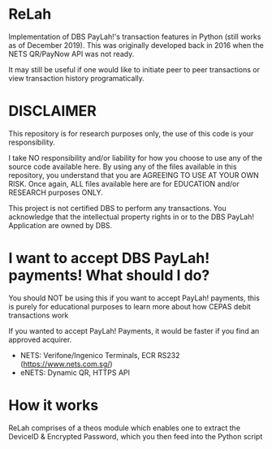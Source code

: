 ReLah
=====

Implementation of DBS PayLah!'s transaction features in Python (still works as of December 2019). This was originally developed back in 2016 when the NETS QR/PayNow API was not ready. 

It may still be useful if one would like to initiate peer to peer transactions or view transaction history programatically.


DISCLAIMER
========

This repository is for research purposes only, the use of this code is your responsibility.

I take NO responsibility and/or liability for how you choose to use any of the source code available here. By using any of the files available in this repository, you understand that you are AGREEING TO USE AT YOUR OWN RISK. Once again, ALL files available here are for EDUCATION and/or RESEARCH purposes ONLY.

This project is not certified DBS to perform any transactions. You acknowledge that the intellectual property rights in or to the DBS PayLah! Application are owned by DBS.

I want to accept DBS PayLah! payments! What should I do?
======
You should NOT be using this if you want to accept PayLah! payments, this is purely for educational purposes to learn more about how CEPAS debit transactions work


If you wanted to accept PayLah! Payments, it would be faster if you find an approved acquirer.
- NETS: Verifone/Ingenico Terminals, ECR RS232 (https://www.nets.com.sg/)
- eNETS: Dynamic QR, HTTPS API

How it works
=====
ReLah comprises of a theos module which enables one to extract the DeviceID & Encrypted Password, which you then feed into the Python script

